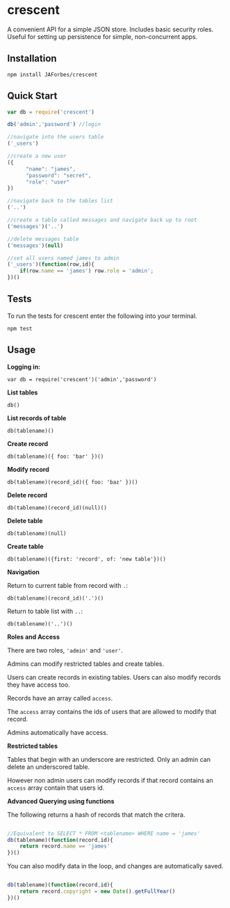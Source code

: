 crescent
========

A convenient API for a simple JSON store.  Includes basic security roles.  Useful for setting up persistence for simple, non-concurrent apps.

Installation
------------

`npm install JAForbes/crescent`

Quick Start
-----------

```javascript
var db = require('crescent')

db('admin','password') //login

//navigate into the users table
('_users') 

//create a new user
({ 
      "name": "james",
      "password": "secret",
      "role": "user"
})

//navigate back to the tables list
('..')

//create a table called messages and navigate back up to root
('messages')('..')

//delete messages table
('messages')(null) 

//set all users named james to admin
('_users')(function(row,id){
	if(row.name == 'james') row.role = 'admin';
})()

```

Tests
-----

To run the tests for crescent enter the following into your terminal.

`npm test`


Usage
-----

__Logging in:__

`var db = require('crescent')('admin','password')`

__List tables__

`db()`

__List records of table__

`db(tablename)()`

__Create record__

`db(tablename)({ foo: 'bar' })()`

__Modify record__

`db(tablename)(record_id)({ foo: 'baz' })()`

__Delete record__

`db(tablename)(record_id)(null)()`

__Delete table__

`db(tablename)(null)`

__Create table__

`db(tablename)({first: 'record', of: 'new table'})()`

__Navigation__

Return to current table from record with `.`:

`db(tablename)(record_id)('.')()`

Return to table list with `..`:

`db(tablename)('..')()`

__Roles and Access__

There are two roles, `'admin'` and `'user'`.

Admins can modify restricted tables and create tables.

Users can create records in existing tables.  Users can also modify records they have access too.

Records have an array called `access`.

The `access` array contains the ids of users that are allowed to modify that record.

Admins automatically have access.

__Restricted tables__

Tables that begin with an underscore are restricted.  Only an admin can delete an underscored table.

However non admin users can modify records if that record contains an `access` array contain that users id.

__Advanced Querying using functions__

The following returns a hash of records that match the critera.

```javascript

//Equivalent to SELECT * FROM <tablename> WHERE name = 'james'
db(tablename)(function(record,id){
	return record.name == 'james'
})()

```

You can also modify data in the loop, and changes are automatically saved.

```javascript

db(tablename)(function(record,id){
	return record.copyright = new Date().getFullYear()
})()

```